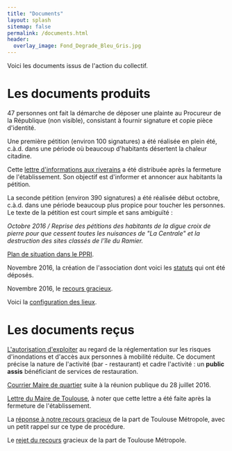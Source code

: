 ```yaml
---
title: "Documents"
layout: splash
sitemap: false
permalink: /documents.html
header:
  overlay_image: Fond_Degrade_Bleu_Gris.jpg
---
```


Voici les  documents issus de l'action du collectif.

# Les documents produits

47 personnes ont fait la démarche de déposer une plainte au Procureur de la République (non visible),
consistant à fournir signature et copie pièce d'identité.

Une première pétition (environ 100 signatures) a été réalisée en plein été, c.à.d. dans une période où beaucoup
d'habitants désertent la chaleur citadine.

Cette [lettre d'informations aux riverains]({{site.url}}/assets/201609_Lettre_Information.pdf) a été distribuée
après la fermeture de l'établissement. Son objectif est d'informer et annoncer aux habitants la pétition. 

La seconde pétition (environ 390 signatures) a été réalisée début octobre, c.à.d. dans une période beaucoup plus
propice pour toucher les personnes. Le texte de la pétition est court simple et sans ambiguïté :

*Octobre 2016 / Reprise des pétitions des habitants de la digue croix de
pierre pour que cessent toutes les nuisances de "La Centrale" et la
destruction des sites classés de l'île du Ramier.*

[Plan de situation dans le PPRI]({{site.url}}/assets/20160609_PPRI_Localisation_Projet.jpg).

Novembre 2016, la création de l'association dont voici les [statuts]({{site.url}}/assets/20161108_Statuts.pdf) qui ont été déposés.

Novembre 2016, le [recours gracieux]({{site.url}}/assets/20161123_RecoursGracieux.pdf).

Voici la [configuration des lieux]({{site.url}}/assets/1b_SituationGeographique.pdf).

# Les documents reçus

[L'autorisation d'exploiter]({{site.url}}/assets/iop.pdf) au regard de la réglementation sur les risques
d'inondations et d'accès aux personnes à mobilité réduite. Ce document précise la nature de l'activité
(bar - restaurant) et cadre l'activité : un **public assis** bénéficiant de services de restauration.

[Courrier Maire de quartier]({{site.url}}/assets/201607_Courrier_MaireQuartierSujet.pdf) suite à la réunion
publique du 28 juillet 2016.

[Lettre du Maire de Toulouse]({{site.url}}/assets/Lettre_Maire.pdf), à noter que cette lettre a été faite
après la fermeture de l'établissement.

La [réponse à notre recours gracieux]({{site.url}}/assets/20161215_TM_Reponse_Recours.pdf) de la part de Toulouse
Métropole, avec un petit rappel sur ce type de procédure.

Le [rejet du recours]({{site.url}}/assets/20170112_TM_RejetRecours.pdf) gracieux de la part de Toulouse Métropole.

